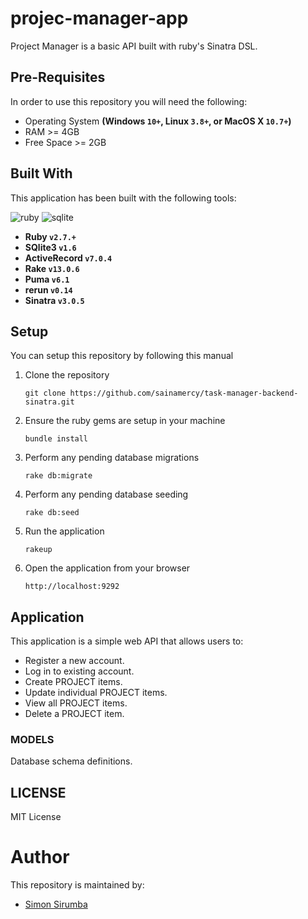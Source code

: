 # projec-manager-app
Project Manager is a basic API built with ruby's Sinatra DSL. 



## Pre-Requisites
In order to use this repository you will need the following:

- Operating System **(Windows `10+`, Linux `3.8+`, or MacOS X `10.7+`)**
- RAM >= 4GB
- Free Space >= 2GB

## Built With
This application has been built with the following tools:

![ruby](https://img.shields.io/badge/Ruby-CC342D?style=for-the-badge&logo=ruby&logoColor=white)
![sqlite](https://img.shields.io/badge/SQLite-07405E?style=for-the-badge&logo=sqlite&logoColor=white)


- **Ruby `v2.7.+`**
- **SQlite3 `v1.6`**
- **ActiveRecord `v7.0.4`**
- **Rake `v13.0.6`**
- **Puma `v6.1`**
- **rerun `v0.14`**
- **Sinatra `v3.0.5`**

## Setup
You can setup this repository by following this manual

1. Clone the repository
    ```{shell}
   git clone https://github.com/sainamercy/task-manager-backend-sinatra.git
   ```
2. Ensure the ruby gems are setup in your machine
    ```{shell}
   bundle install
   ```
3. Perform any pending database migrations
   ```{shell}
   rake db:migrate
   ```
4. Perform any pending database seeding
   ```{shell}
   rake db:seed
   ```
4. Run the application
    ```{shell}
    rakeup
    ```
5. Open the application from your browser
    ```
   http://localhost:9292
   ```
   
## Application
This application is a simple web API that allows users to:

- Register a new account.
- Log in to existing account.
- Create PROJECT items.
- Update individual PROJECT items.
- View all PROJECT items.
- Delete a PROJECT item.

### MODELS
Database schema definitions.


## LICENSE
MIT License

# Author
This repository is maintained by:

- [Simon Sirumba](https://github.com/Sirumba)